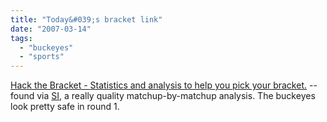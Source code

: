 ```yaml
---
title: "Today&#039;s bracket link"
date: "2007-03-14"
tags: 
  - "buckeyes"
  - "sports"
---
```


[Hack the Bracket - Statistics and analysis to help you pick your bracket.](http://www.hackthebracket.com/ "Hack the Bracket - Statistics and analysis to help you pick your bracket.") -- found via [SI](http://sportsillustrated.cnn.com/si_blogs/ncaa_tourney/2007/2007/03/feel-feel-feel-their-heat.html), a really quality matchup-by-matchup analysis. The buckeyes look pretty safe in round 1.
